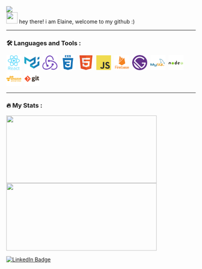 <div aligh="center">
  <img src="https://media.giphy.com/media/L1R1tvI9svkIWwpVYr/giphy.gif" width="100" align = "center"/>
</div>

<div aligh="center">
  <img  height="30px"  width="30px" aligh="center" src="https://media.giphy.com/media/hvRJCLFzcasrR4ia7z/giphy.gif" /> hey there! i am Elaine, welcome to my github :)
</div>



-----

### :hammer_and_wrench: Languages and Tools :

<div>
  <img src="https://github.com/devicons/devicon/blob/master/icons/react/react-original-wordmark.svg" title="React" alt="React" width="40" height="40"/>&nbsp;
  <img src="https://github.com/devicons/devicon/blob/master/icons/materialui/materialui-original.svg" title="Material UI" alt="Material UI" width="40" height="40"/>&nbsp;
  <img src="https://github.com/devicons/devicon/blob/master/icons/redux/redux-original.svg" title="Redux" alt="Redux " width="40" height="40"/>&nbsp;
  <img src="https://github.com/devicons/devicon/blob/master/icons/css3/css3-plain-wordmark.svg"  title="CSS3" alt="CSS" width="40" height="40"/>&nbsp;
  <img src="https://github.com/devicons/devicon/blob/master/icons/html5/html5-original.svg" title="HTML5" alt="HTML" width="40" height="40"/>&nbsp;
  <img src="https://github.com/devicons/devicon/blob/master/icons/javascript/javascript-original.svg" title="JavaScript" alt="JavaScript" width="40" height="40"/>&nbsp;
  <img src="https://github.com/devicons/devicon/blob/master/icons/firebase/firebase-plain-wordmark.svg" title="Firebase" alt="Firebase" width="40" height="40"/>&nbsp;
  <img src="https://github.com/devicons/devicon/blob/master/icons/gatsby/gatsby-original.svg" title="Gatsby"  alt="Gatsby" width="40" height="40"/>&nbsp;
  <img src="https://github.com/devicons/devicon/blob/master/icons/mysql/mysql-original-wordmark.svg" title="MySQL"  alt="MySQL" width="40" height="40"/>&nbsp;
  <img src="https://github.com/devicons/devicon/blob/master/icons/nodejs/nodejs-original-wordmark.svg" title="NodeJS" alt="NodeJS" width="40" height="40"/>&nbsp;
  <img src="https://github.com/devicons/devicon/blob/master/icons/amazonwebservices/amazonwebservices-plain-wordmark.svg" title="AWS" alt="AWS" width="40" height="40"/>&nbsp;
  <img src="https://github.com/devicons/devicon/blob/master/icons/git/git-original-wordmark.svg" title="Git" **alt="Git" width="40" height="40"/>
</div>

-----

### :fire: My Stats :
<p>
<img height="180em" src="http://github-readme-streak-stats.herokuapp.com?user=Elaine-904&theme=black-ice&date_format=j%2Fn%5B%2FY%5D" align = "center" width="400px"/>
<img height="180em" src="https://github-readme-stats.vercel.app/api/top-langs?username=Elaine-904&show_icons=true&locale=en&layout=compact&theme=vision-friendly-dark" align = "center" width="400px"/>
</p>

<p aligh="center">
  <a href="https://www.linkedin.com/in/ruitong-he-0215/">
    <img src="https://img.shields.io/badge/LinkedIn-blue?style=for-the-badge&logo=linkedin&logoColor=white" alt="LinkedIn Badge" align = "center"/>
  </a>
</p>
<img src="https://komarev.com/ghpvc/?username=Elaine-904&style=flat-square&color=blue" alt="" align = "center"/>
